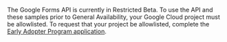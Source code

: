 The Google Forms API is currently in Restricted Beta. To use the API and these
samples prior to General Availability, your Google Cloud project must be
allowlisted. To request that your project be allowlisted, complete the
[Early Adopter Program application](https://developers.google.com/forms/api/eap).
